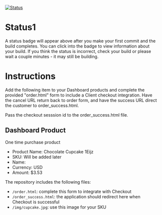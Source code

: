 [![Status](https://img.shields.io/badge/status-NOT%20SUBMITTABLE%20COMMIT:%201fd20eb5fb205bd9b1ab87c426ae7a27a28af0a2-critical.svg)](https://github.com/crowdbotics-challenges/bakery_scaffold_3nTe8CBscAT6fNn9/commit/1fd20eb5fb205bd9b1ab87c426ae7a27a28af0a2)




# Status1

A status badge will appear above after you make your first commit and the build completes. You can click into the badge to view information about your build. If you think the status is incorrect, check your build or please wait a couple minutes - it may still be building.

# Instructions

Add the following item to your Dashboard products and complete the provided "order.html" form to include a Client checkout integration. Have the cancel URL return back to order form, and have the success URL direct the customer to order_success.html.

Pass the checkout sesssion id to the order_success.html file.

## Dashboard Product
One time purchase product
* Product Name: Chocolate Cupcake 1Eijz
* SKU: Will be added later
* Name: 
* Currency: USD
* Amount: $3.53

The repository includes the following files:
* `/order.html`: complete this form to integrate with Checkout
* `/order_success.html`: the application should redirect here when Checkout is successful
* `/img/cupcake.jpg`: use this image for your SKU
